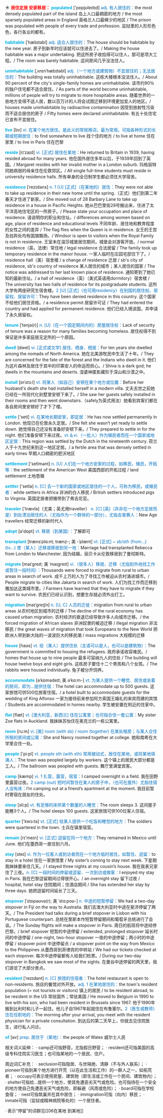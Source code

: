 ☀ <font color="red">**居住定居 安家移居：**</font>
<font color="sky blue">**populated**</font> ['pɒpjʊleɪtɪd]
<font color="#0070c0">adj. 有人居住的：</font>the most densely populated part of the island 岛上人口最稠密的地方 / the most sparsely populated areas in England 英格兰人口最稀少的地区 / The prison was populated with people of every trade and profession. 监狱里的人形形色色，各行各业的都有。

<font color="sky blue">**habitable**</font> [ˈhæbɪtəbl]
<font color="#0070c0">adj. 适合人居住的：</font>The house should be habitable by the new year. 房子到新年时应该就可以住进去了。/ Making the house habitable was a major undertaking. 把这所房子收拾得可以住人，那可是项大工程。/ The room was barely habitable. 这间房间几乎没法住人。
     
<font color="sky blue">**uninhabitable**</font> [ˌʌnɪnˈhæbɪtəbl]
<font color="#0070c0">adj.（一个地方或建筑物）不宜居住的；无法居住的：</font>The building was totally uninhabitable. 这栋大楼根本没法住人。/ About 90 percent of the city's single-family homes are uninhabitable. 该市约90％的独户住宅都不适合居住。/ As parts of the world become uninhabitable, millions of people will try to migrate to more hospitable areas. 随着世界的一些地方变得不适人居，数以百万计的人将会试图迁移到环境更加宜人的地区。/ houses made uninhabitable by radioactive contamination 因受到放射性污染而不适合居住的房子 / Fifty homes were declared uninhabitable. 有五十处住宅已宣布不宜居住。

<font color="sky blue">**live**</font> [lɪv] 
<font color="#0070c0">vi. 在某个地方居住。是此义的常规用词，最为常用。可指各种形式的长期或短期居住：</font>to find somewhere to live 找个住的地方 / to live at home 住在家里 / to live in Paris 住在巴黎
           
<font color="sky blue">**reside**</font> [rɪˈzaɪd]
<font color="#0070c0">vi. [正式] 居住在某地：</font>He returned to Britain in 1939, having resided abroad for many years. 他在国外居住多年以后，于1939年回到了英国。/ Margaret resides with her invalid mother in a London suburb. 玛格丽特同她病弱的母亲住在伦敦郊区。/ All single full-time students must reside in university residence halls. 所有单身的全日制学生都必须住大学宿舍。
                
<font color="sky blue">**residence**</font> [ˈrezɪdəns]
<font color="#0070c0">n. 1 [U] [正式]（在某地的）居住：</font>They were not able to take up residence in their new home until the spring.（正式）他们到第二年春天才住进了新家。/ She moved out of 28 Barbary Lane to take up residence in a house in Pacific Heights. 她从巴巴里街28号搬出来，住进了太平洋高地住宅区的一所房子。/ Please state your occupation and place of residence. 请说明你的职业和住址。/ differences among women based on age, place of residence and educational levels 不同年龄、居住地和教育程度的女性之间的差异 / The flag flies when the Queen is in residence. 女王的王宫及驻跸处均有国旗飘扬。/ Windsor is open to visitors when the Royal Family is not in residence. 王室未在温莎城堡居住期间，城堡会对游客开放。/ normal residence（英，法律）常住地 / legal residence 合法居留 / The family took up temporary residence in the manor house. 一家人临时在庄园宅邸住下了。/ residence hall（美）宿舍楼 / a change of residence 迁居 / sb's city of residence, sb's country of residence 某人居住的城市；某人居住的国家 / The notice was addressed to her last known place of residence. 通知寄到了她已知的最新住址。/ a hall of residence（英）（美式英语用dormitory）宿舍楼 / The university has two halls of residence for its postgraduate students. 这所大学有两座研究生宿舍楼。<font color="#0070c0">2 [U] [正式]（也可用residency）在别国的居住权、居留权、居留许可：</font>They have been denied residence in this country. 这个国家不给他们居住资格。/ a residence permit 居留许可证 / They had entered the country and had applied for permanent residence. 他们已经入境该国，并申请了永久居留权。
           
<font color="sky blue">**tenure**</font> [ˈtenjə(r)]
<font color="#0070c0">n. [U]（在一个固定期间内的）房屋居住权：</font>Lack of security of tenure was a reason for many families becoming homeless. 居住权得不到保证是许多家庭居无定所的一个原因。

<font color="sky blue">**dwell**</font> [dwel]
<font color="#0070c0">vi. [正式或文学] 居住、栖身、栖居：</font>For ten years she dwelled among the nomads of North America. 她在北美游牧民中生活了十年。/ They are concerned for the fate of the forest and the Indians who dwell in it. 他们为这片森林及居住于其中的印第安人的命运而担心。/ Shiva is a dark god; he dwells in the mountains and deserts. 湿婆神匿影藏形于深山和沙漠之中。
           
<font color="sky blue">**install**</font> [ɪnˈstɔ:l]
<font color="#0070c0">vt. 将某人（如自己）安顿在某个地方或位置：</font>Before her husband's death she had installed herself in a modern villa. 丈夫去世之前她已经在一所现代化别墅里安顿下来了。/ She saw her guests safely installed in their rooms and then went downstairs.（safely为英式用法）她看到宾客们都在各自房间里安顿好了才下了楼。

<font color="sky blue">**settle**</font> ['setl] 
<font color="#0070c0">vi. 在某地长期安家，即定居：</font>He has now settled permanently in London. 他现已在伦敦永久定居。/ She felt she wasn’t yet ready to settle down. 她觉得自己还没有准备好安顿下来。/ They prepared to settle in for the night. 他们准备安顿下来过夜。<font color="#0070c0">vt.＆vi.（一批人）作为殖民者而在一个国家或地区定居：</font>This region was settled by the Dutch in the nineteenth century. 荷兰人于十九世纪来到这一地区定居。/ a fertile area that was densely settled in early times 早期人口稠密的肥沃地区

<font color="sky blue">**settlement**</font> ['setlmənt] 
<font color="#0070c0">n. [U] 人们在一个地方安家的过程，如移民，殖民，开拓等：</font>the settlement of the American West 美国西部的开拓过程 / land settlement 土地恳殖

<font color="sky blue">**settler**</font> ['setlə] 
<font color="#0070c0">n. [C] 去一个新的国家或地区居住的一个人，可称为移民，或殖民者：</font>white settlers in Africa 非洲的白人移民 / British settlers introduced pigs to Virginia. 英国定居者把猪带到了弗吉尼亚。

<font color="sky blue">**traveler**</font> ['trævlə]（尤美；英尤用traveller）
<font color="#0070c0">n. [C] [英]（并非在一个地方定居而是）到处漂泊居住的人（尤指作为一个群体的一部分），尤指吉普赛人：</font>New Age travellers 经常迁移的新时代人

<font color="sky blue">**adopt**</font> [ə'dɒpt] 
<font color="#0070c0">vt. 移居（到某国）：</font>了解即可

<font color="sky blue">**transplant**</font> [trænsˈplɑ:nt; trænz-; 美 -ˈplænt]
<font color="#0070c0">vt. [正式] ~ sb/sth (from…) (to…) 使（某人）迁移或移居到另一地：</font>Marriage had transplanted Rebecca from London to Manchester. 因为结婚，丽贝卡从伦敦移居到了曼彻斯特。
           
<font color="sky blue">**migrate**</font> [maɪˈgreɪt; 美 ˈmaɪgreɪt]
<font color="#0070c0">vi.（很多人）移居、迁移（尤指到外地找工作或暂住一段时间）：</font>Thousands were forced to migrate from rural to urban areas in search of work. 成千上万的人为了寻找工作被迫从农村涌进城市。/ People migrate to cities like Jakarta in search of work. 人们为找工作而迁移到雅加达这类城市里。/ Farmers have learned that they have to migrate if they want to survive. 农民们已经认识到，想要生存就必须外出打工。
           
<font color="sky blue">**migration**</font> [maɪˈgreɪʃn]
<font color="#0070c0">n. [U, C] 人员的迁徙：</font>migration from rural to urban areas 从农村地区到城市的迁移 / The decline of the rural economy has caused urban migration. 农村经济的衰退已经导致许多人向城市迁移。/ the forced migration of African slaves 非洲奴隶的被迫迁移 / illegal migration 非法移民 / the great waves of migration that took Europeans to the New World 把欧洲人带到新大陆的一波波巨大的移民潮 / mass migrations 大规模的迁移
 
<font color="sky blue">**house**</font> [haʊs] 
<font color="#0070c0">vt. 给（某人）提供住处（主语可以是人，也可以是建筑物）：</font>The government is committed to housing the refugees. 政府承诺收容难民。/ homes that house up to nine people 最多可容纳九人的住处 / The building will house twelve boys and eight girls. 这栋房子要住十二个男孩和八个女孩。/ The rabbits were housed individually. 兔子被分开饲养。

<font color="sky blue">**accommodate**</font> [əˈkɒmədeɪt; 美 əˈkɑ:m-]
<font color="#0070c0">vt. 为某人提供一个睡觉、居住或坐着的房间，即为…提供住宿：</font>The hotel can accommodate up to 500 guests. 这家旅馆可供500位旅客住宿。/ a hotel built to accommodate guests for the wedding of King Alfonso 一家为接待前来参加阿方索国王婚礼的来宾而建的宾馆 / Students are accommodated in homes nearby. 学生被安置在附近的住家中。

<font color="sky blue">**flat**</font> [flæt] 
<font color="#0070c0">vt. [澳大利亚，新西兰] 住在公寓里；也可指合住一套公寓：</font>My sister Zoe flats in Auckland. 我妹妹苏怡住在奥克兰的一栋公寓里。

<font color="sky blue">**room**</font> [ru:m] 
<font color="#0070c0">vi. [美] room (with sb) / room (together) 在某处租房；与某人合住所租的房间或公寓：</font>She and Nancy roomed together at college. 她和南希在大学里合住一处。

<font color="sky blue">**people**</font> ['pi:pl] 
<font color="#0070c0">vt. people sth (with sth) 常用被动式，居住在某地，或将某地填满人：</font>The town was peopled largely by workers. 这个镇上的居民大部分都是工人。/ The ballroom was peopled with guests. 舞厅里满堂宾客。

<font color="sky blue">**camp**</font> [kæmp] 
<font color="#0070c0">vi. 1 扎营，露营，宿营：</font>I camped overnight in a field. 我在田野里露营过夜。<font color="#0070c0">2 camp (out) 短时间暂住在某人的房子中，（也可在屋外）尤指住宿人没有床：</font>I’m camping out at a friend’s apartment at the moment. 我目前暂时寄宿在朋友的住处。

<font color="sky blue">**sleep**</font> [sli:p] 
<font color="#0070c0">vt. 有足够的床供某个数量的人睡觉：</font>The room sleeps 3. 这间屋子能睡3个人。/ The hotel sleeps 100 guests. 这家旅馆可供100位客人住宿。

<font color="sky blue">**quarter**</font> ['kwɔ:tə] 
<font color="#0070c0">vt. [正式] 给某人提供一个吃饭和睡觉的地方：</font>The soldiers were quartered in the town. 士兵在镇里宿营。

<font color="sky blue">**remain**</font> [rɪ'meɪn] 
<font color="#0070c0">vi. [正式] 逗留在同一个地方：</font>They remained in Mexico until June. 他们在墨西哥一直住到六月。

<font color="sky blue">**stay**</font> [steɪ] 
<font color="#0070c0">vi. 作为一位客人或到访者而在一个地方临时居住，如暂住、逗留：</font>to stay in a hotel 住在一家旅馆里 / My sister’s coming to stay next week. 下星期我妹妹要来住几天。/ I stayed three nights at my cousin’s house. 我在我表兄家住了三夜。<font color="#0070c0">n. [C] 一段时间的停留或逗留、一次到访或做客：</font>I enjoyed my stay in Paris. 我在巴黎逗留期间过得很开心。/ an overnight stay 留下过夜 / hospital, hotel stay 住院期间；住酒店期间 / She has extended her stay by three days. 她把逗留时间延长了三天。
         
<font color="sky blue">**stopover**</font> [ˈstɒpəʊvə(r); 美 ˈstɑ:poʊ-]
<font color="#0070c0">n. 中途的短暂停留：</font>We had a two-day stopover in Fiji on the way to Australia. 我们去澳大利亚时中途在斐济停留了两天。/ The President had talks during a brief stopover in Lisbon with his Portuguese counterpart. 总统在里斯本作短暂停留期间和葡萄牙总统进行了会谈。/ The Sunday flights will make a stopover in Paris. 周日的航班将中途经停巴黎。/ brief stopover 短暂的中途停留 / extended, prolonged stopover 延长时间的中途停留 / one-night, two-hour stopover 一夜的中途停留；两小时的中途停留 / stopover point 中途停留点 / a stopover point on the way from Mexico to the Philippines 从墨西哥到菲律宾的中转站 / We had our tickets checked at each stopover. 每次中途停留都有人给我们检票。/ During our two-day stopover in Bangkok we saw most of the sights. 在曼谷中途停留的两天里，我们游览了大部分景点。

<font color="sky blue">**resident**</font> [ˈrezɪdənt]
<font color="#0070c0">n. [C] 旅馆的住宿者：</font>The hotel restaurant is open to non-residents. 旅店的餐馆对外开放。<font color="#0070c0">adj. 1 在某地居住的：</font>the town's resident population (= not tourists or visitors) 镇上的居民 / to be resident abroad, to be resident in the US 常驻国外；常驻美国 / He moved to Belgium in 1990 to live with his son, who had been resident in Brussels since 1967. 他于1990年搬到比利时和儿子一起住。他儿子自1967年起就住在布鲁塞尔。<font color="#0070c0">2（医生或教师）住在任职地的：</font>The morning after your arrival, you meet with the resident physician for a private consultation. 到达后的第二天早上，你就去见住院医生，进行私人问诊。

<font color="sky blue">**of**</font> [əv] 
<font color="#0070c0">prep. 居住于（某地）：</font>the people of Wales 威尔士人民 

相关词义延伸：
· camp还可指野营，尤指假日野营；
· resident还可指美国的高级专科住院实习医生；也可指某地的一个居民、住户。

周边词汇补充：
· seclusion可指隐居、与世隔绝、清静（不与外人联系）；
· pioneer可指到某个地方进行开荒（以在此生活和工作）的一群人之一，如拓荒者；
· occupy可表示使用房屋、建筑物（即生活或工作在一个房间、建筑物内）；
· shelter可指给…提供一个地方，使其免遭恶劣天气或危险。也可指待在一个安全的地方使自己免遭恶劣天气或危险，即躲避（风雨或危险）；
· board可指在学校食宿；
· nest可指筑巢并在其中居住；
· immigration可指（向内）移民；
· inmate可指（监狱或精神病院等处的）一个居住者。

· 表示“停留”的词群见[[06在某地 到某地]]
